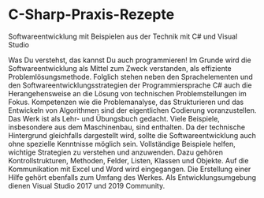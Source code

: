 # C-Sharp-Praxis-Rezepte
Softwareentwicklung mit Beispielen aus der Technik mit C# und Visual Studio

Was Du verstehst, das kannst Du auch programmieren!
Im Grunde wird die Softwareentwicklung als Mittel zum Zweck verstanden, als effiziente Problemlösungsmethode. Folglich stehen neben den Sprachelementen und den Softwareentwicklungsstrategien der Programmiersprache C# auch die Herangehensweise an die Lösung von technischen Problemstellungen im Fokus. Kompetenzen wie die Problemanalyse, das Strukturieren und das Entwickeln von Algorithmen sind der eigentlichen Codierung voranzustellen. Das Werk ist als Lehr- und Übungsbuch gedacht. Viele Beispiele, insbesondere aus dem Maschinenbau, sind enthalten. Da der technische Hintergrund gleichfalls dargestellt wird, sollte die Softwareentwicklung auch ohne spezielle Kenntnisse möglich sein. Vollständige Beispiele helfen, wichtige Strategien zu verstehen und anzuwenden. Dazu gehören Kontrollstrukturen, Methoden, Felder, Listen, Klassen und Objekte. Auf die Kommunikation mit Excel und Word wird eingegangen. Die Erstellung einer Hilfe gehört ebenfalls zum Umfang des Werkes. Als Entwicklungsumgebung dienen Visual Studio 2017 und 2019 Community.
